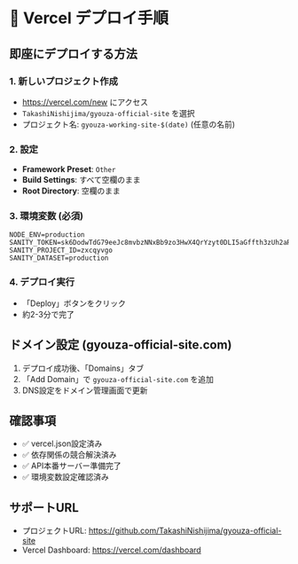 # 🚀 Vercel デプロイ手順

## 即座にデプロイする方法

### 1. 新しいプロジェクト作成
- https://vercel.com/new にアクセス
- `TakashiNishijima/gyouza-official-site` を選択
- プロジェクト名: `gyouza-working-site-$(date)` (任意の名前)

### 2. 設定
- **Framework Preset**: `Other`
- **Build Settings**: すべて空欄のまま
- **Root Directory**: 空欄のまま

### 3. 環境変数 (必須)
```
NODE_ENV=production
SANITY_TOKEN=sk6DodwTdG79eeJc8mvbzNNxBb9zo3HwX4QrYzyt0DLI5aGffth3zUh2aRu6sM5jLNMlNA0PA9lGD8YLe
SANITY_PROJECT_ID=zxcqyvgo
SANITY_DATASET=production
```

### 4. デプロイ実行
- 「Deploy」ボタンをクリック
- 約2-3分で完了

## ドメイン設定 (gyouza-official-site.com)
1. デプロイ成功後、「Domains」タブ
2. 「Add Domain」で `gyouza-official-site.com` を追加
3. DNS設定をドメイン管理画面で更新

## 確認事項
- ✅ vercel.json設定済み
- ✅ 依存関係の競合解決済み 
- ✅ API本番サーバー準備完了
- ✅ 環境変数設定確認済み

## サポートURL
- プロジェクトURL: https://github.com/TakashiNishijima/gyouza-official-site
- Vercel Dashboard: https://vercel.com/dashboard